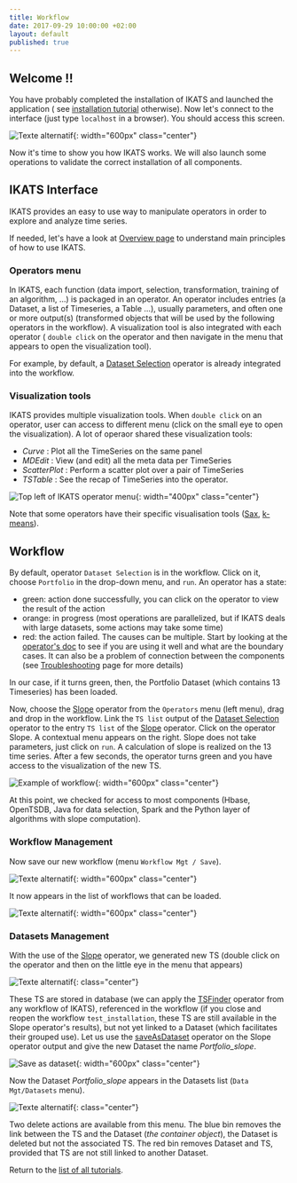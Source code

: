 ```yaml
---
title: Workflow
date: 2017-09-29 10:00:00 +02:00
layout: default
published: true
---
```



Welcome !!
-------------------------
You have probably completed the installation of IKATS and launched the application ( see
  <a href="https://github.com/IKATS/ikats-sandbox">installation tutorial</a> otherwise). Now let's connect to the interface (just type `localhost` in a browser). You should access this screen.

![Texte alternatif](/img/tuto_workflow/DatasetSelection.png "Default screen interface"){:  width="600px" class="center"}

Now it's time to show you how IKATS works. We will also launch some operations to validate the correct installation of all components.


## IKATS Interface

IKATS provides an easy to use way to manipulate operators in order to explore and analyze time series.

If needed, let's have a look at <a href="/overview.html"> Overview page</a>  to understand main principles of how to use IKATS.


### Operators menu


In IKATS, each function (data import, selection, transformation, training of an algorithm, ...) is packaged in an operator. An operator includes entries (a Dataset, a list of Timeseries, a Table ...), usually parameters, and often one or more output(s) (transformed objects that will be used by the following operators in the workflow). A visualization tool is also integrated with each operator ( `double click` on the operator and then  navigate in the menu that appears to open the visualization tool).

For example, by default, a [Dataset Selection](/doc/operators/datasetSelection.html) operator is already integrated into the workflow.

### Visualization tools
IKATS provides multiple visualization tools. When `double click` on an operator, user can access to different menu (click on the small eye to open the visualization). A lot of operaor shared these visualization tools:
  * *Curve* : Plot all the TimeSeries on the same panel
  * *MDEdit* : View (and edit) all the meta data per TimeSeries
  * *ScatterPlot* : Perform a scatter plot over a pair of TimeSeries
  * *TSTable* : See the recap of TimeSeries into the operator.

![Top left of IKATS operator menu](/img/tuto_workflow/visualize_menu.png "Top left of IKATS operator menu"){:  width="400px" class="center"}


Note that some operators have their specific visualisation tools ([Sax](/doc/operators/sax.html), [k-means](/doc/operators/kmeans.html)).

## Workflow

By default, operator `Dataset Selection` is in the workflow. Click on it, choose `Portfolio` in the drop-down menu, and `run`.
An operator has a state:
- green: action done successfully, you can click on the operator to view the result of the action
- orange: in progress (most operations are parallelized, but if IKATS deals with large datasets, some actions may take some time)
- red: the action failed. The causes can be multiple. Start by looking at the [operator's doc](/operators.html) to see if you are using it well and what are the boundary cases. It can also be a problem of connection between the components (see [Troubleshooting](https://github.com/IKATS/ikats-sandbox/blob/master/TROUBLESHOOTING.md) page for more details)

In our case, if it turns green, then, the Portfolio Dataset (which contains 13 Timeseries) has been loaded.


Now, choose the [Slope](/doc/operators/slope.html) operator from the `Operators` menu (left menu), drag and drop in the workflow. Link the `TS list` output of the [Dataset Selection](/doc/operators/datasetSelection.html) operator to the entry `TS list` of the [Slope](/doc/operators/slope.html) operator. Click on the operator Slope. A contextual menu appears on the right.
Slope does not take parameters, just click on `run`. A calculation of slope is realized on the 13 time series. After a few seconds, the operator turns green and you have access to the visualization of the new TS.

![Example of workflow](/img/tuto_workflow/slope.png "Slope"){:  width="600px" class="center"}

At this point, we checked for access to most components (Hbase, OpenTSDB, Java for data selection, Spark and the Python layer of algorithms with slope computation).


### Workflow Management

Now save our new workflow (menu `Workflow Mgt / Save`).


![Texte alternatif](/img/tuto_workflow/SaveWorkflow.png "Save Workflow"){:  width="600px" class="center"}

It now appears in the list of workflows that can be loaded.

![Texte alternatif](/img/tuto_workflow/loadWorkflow.png "Load Workflow"){:  width="600px" class="center"}


### Datasets Management

With the use of the [Slope](/doc/operators/slope.html) operator, we generated new TS (double click on the operator and then on the little eye in the menu that appears)

![Texte alternatif](/img/tuto_workflow/newTSSlope.png "TS created by slope"){: class="center"}

These TS are stored in database (we can apply the [TSFinder](/doc/operators/tsFinder.html) operator from any workflow of IKATS), referenced in the workflow (if you close and reopen the workflow `test_installation`, these TS are still available in the Slope operator's results), but not yet linked to a Dataset (which facilitates their grouped use). Let us use the [saveAsDataset](/doc/operators/saveAsDataset.html) operator on the Slope operator output and give the new Dataset the name *Portfolio_slope*.


![Save as dataset](/img/tuto_workflow/SaveAsDataset.png "Save as dataset"){:  width="600px" class="center"}

Now the Dataset *Portfolio_slope* appears in the Datasets list (`Data Mgt/Datasets` menu).

![Texte alternatif](/img/tuto_workflow/deleteDataset.png "Menu delete a dataset"){: class="center"}

Two delete actions are available from this menu. The blue bin removes the link between the TS and the Dataset (*the container object*), the Dataset is deleted but not the associated TS. The red bin removes Dataset and TS, provided that TS are not still linked to another Dataset.

Return to the [list of all tutorials](/tutorials.html).
